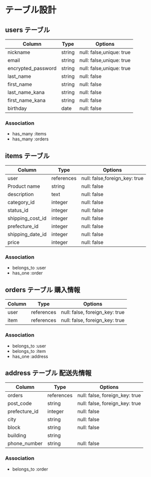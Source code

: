 # テーブル設計

## users テーブル

| Column              | Type   | Options                  |
| ------------------  | ------ | -------------------------|
| nickname            | string | null: false,unique: true |
| email               | string | null: false,unique: true |
| encrypted_password  | string | null: false,unique: true |
| last_name           | string | null: false              |
| first_name          | string | null: false              |
| last_name_kana      | string | null: false              |
| first_name_kana     | string | null: false              |
| birthday            | date   | null: false              |

### Association

- has_many :items
- has_many :orders

## items テーブル

| Column           | Type       | Options                       |
| -----------------| ---------- | ----------------------------- |
| user             | references | null: false,foreign_key: true |
| Product name     | string     | null: false                   |
| description      | text       | null: false                   |
| category_id      | integer    | null: false                   |
| status_id        | integer    | null: false                   |
| shipping_cost_id | integer    | null: false                   |
| prefecture_id    | integer    | null: false                   |
| shipping_date_id | integer    | null: false                   |
| price            | integer    | null: false                   |

### Association

- belongs_to :user
- has_one :order

## orders テーブル 購入情報

| Column | Type       | Options                        |
| ------ | ---------- | ------------------------------ |
| user   | references | null: false, foreign_key: true |
| item   | references | null: false, foreign_key: true |

### Association

- belongs_to :user
- belongs_to :item
- has_one :address

## address テーブル 配送先情報

| Column        | Type       | Options                        |
| -------       | ---------- | ------------------------------ |
| orders        | references | null: false, foreign_key: true |
| post_code     | string     | null: false, foreign_key: true |
| prefecture_id | integer    | null: false                    |
| city          | string     | null: false                    |
| block         | string     | null: false                    |
| building      | string     |                                |
| phone_number  | string     | null: false                    |

### Association

- belongs_to :order
